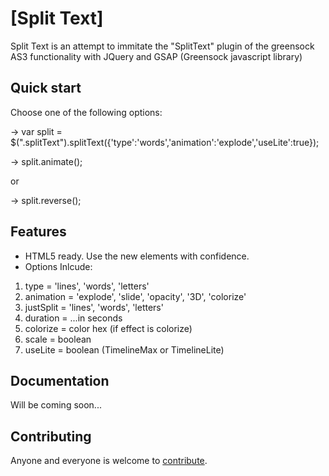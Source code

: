 # [Split Text]

Split Text is an attempt to immitate the "SplitText" plugin of the greensock 
AS3 functionality with JQuery and GSAP (Greensock javascript library)


## Quick start

Choose one of the following options:

-> var split = $(".splitText").splitText({'type':'words','animation':'explode','useLite':true});

-> split.animate();

or

-> split.reverse();

## Features

* HTML5 ready. Use the new elements with confidence.
* Options Inlcude:
1. type = 'lines', 'words', 'letters'
2. animation = 'explode', 'slide', 'opacity', '3D', 'colorize'
3. justSplit = 'lines', 'words', 'letters'
4. duration = ...in seconds
5. colorize = color hex (if effect is colorize)
6. scale    = boolean
7. useLite  = boolean (TimelineMax or TimelineLite)


## Documentation

Will be coming soon...


## Contributing

Anyone and everyone is welcome to [contribute](CONTRIBUTING.md).
